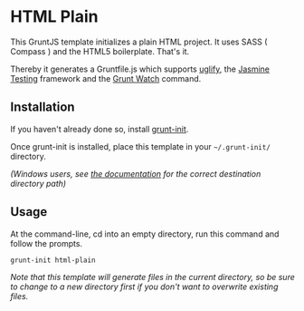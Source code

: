 # HTML Plain

This GruntJS template initializes a plain HTML project. It uses SASS ( Compass ) and the HTML5 boilerplate. That's it.

Thereby it generates a Gruntfile.js which supports [uglify](https://github.com/gruntjs/grunt-contrib-uglify), the [Jasmine Testing](https://github.com/gruntjs/grunt-contrib-jasmine) framework and the [Grunt Watch](https://github.com/gruntjs/grunt-contrib-watch) command.

[grunt-init]: http://gruntjs.com/project-scaffolding

## Installation
If you haven't already done so, install [grunt-init](https://github.com/gruntjs/grunt-init).

Once grunt-init is installed, place this template in your `~/.grunt-init/` directory.

_(Windows users, see [the documentation][grunt-init] for the correct destination directory path)_

## Usage

At the command-line, cd into an empty directory, run this command and follow the prompts.

```
grunt-init html-plain
```

_Note that this template will generate files in the current directory, so be sure to change to a new directory first if you don't want to overwrite existing files._